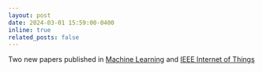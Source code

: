 ```yaml
---
layout: post
date: 2024-03-01 15:59:00-0400
inline: true
related_posts: false
---
```


Two new papers published in <a href="https://link.springer.com/article/10.1007/s10994-023-06414-w">Machine Learning</a> and <a href="https://ieeexplore.ieee.org/abstract/document/10365527">IEEE Internet of Things</a>
